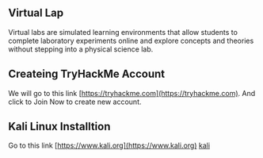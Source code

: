 ## Virtual Lap
Virtual labs are simulated learning environments that allow students to complete laboratory experiments online and explore concepts and theories without stepping into a physical science lab.

## Createing TryHackMe Account

We will go to this link [https://tryhackme.com](https://tryhackme.com). And click to Join Now to create new account.

## Kali Linux Installtion
Go to this link [https://www.kali.org](https://www.kali.org)
[kali](./img/kaliLunx-1.png)
